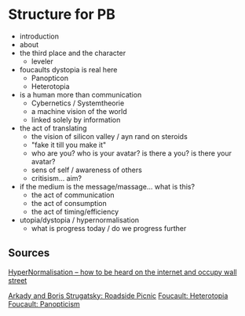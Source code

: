 # Structure for PB

- introduction
- about
- the third place and the character
	- leveler
- foucaults dystopia is real here
	- Panopticon
	- Heterotopia
- is a human more than communication
	- Cybernetics / Systemtheorie
	- a machine vision of the world
	- linked solely by information
- the act of translating
	- the vision of silicon valley / ayn rand on steroids
	- "fake it till you make it"
	- who are you? who is your avatar? is there a you? is there your avatar?
	- sens of self / awareness of others
	- critisism... aim?
- if the medium is the message/massage... what is this?
	- the act of communication
	- the act of consumption
	- the act of timing/efficiency
- utopia/dystopia / hypernormalisation
	- what is progress today / do we progress further


## Sources

[HyperNormalisation – how to be heard on the internet and occupy wall street](https://youtu.be/-fny99f8amM?t=7426)

[Arkady and Boris Strugatsky: Roadside Picnic](https://en.wikipedia.org/wiki/Roadside_Picnic)
[Foucault: Heterotopia](https://en.wikipedia.org/wiki/Heterotopia_(space))
[Foucault: Panopticism](https://en.wikipedia.org/wiki/Panopticism)
